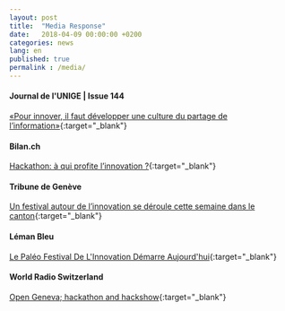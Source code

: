 ```yaml
---
layout: post
title:  "Media Response"
date:   2018-04-09 00:00:00 +0200
categories: news
lang: en
published: true
permalink : /media/
---
```


#### **Journal de l'UNIGE | Issue 144**
[«Pour innover, il faut développer une culture du partage de l’information»](http://www.unige.ch/lejournal/numeros/journal144/article-point-fort/){:target="_blank"}

#### **Bilan.ch**
[Hackathon: à qui profite l’innovation ?](http://www.bilan.ch/plus-de-redaction/hackathon-a-profite-linnovation){:target="_blank"}

#### **Tribune de Genève**
[Un festival autour de l’innovation se déroule cette semaine dans le canton](https://www.tdg.ch/geneve/actu-genevoise/festival-innovation-deroule-semaine-canton/story/25004401){:target="_blank"}

#### **Léman Bleu**
[Le Paléo Festival De L'Innovation Démarre Aujourd'hui](http://www.lemanbleu.ch/fr/News/Le-Paleo-Festival-de-l-innovation-demarre-aujourd-hui.html){:target="_blank"}


#### **World Radio Switzerland**
[Open Geneva; hackathon and hackshow](https://worldradio.ch/article/open-geneva-hackathon-and-hackshow/){:target="_blank"}
